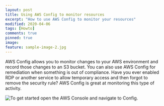 ```yaml
---
layout: post
title: Using AWS Config to monitor resources
excerpt: "How to use AWS Config to monitor your resources"
modified: 2020-04-06
tags: [Howto]
comments: true
pinned: true
image:
feature: sample-image-2.jpg
---
```


AWS Config allows you to monitor changes to your AWS environment and record those changes to an S3 bucket. You can also use AWS Config for remediation when something is out of compliance. 
Have you ever enabled RDP or another service to allow temporary access and then forgot to remove the security rule? AWS Config is great at monitoring this type of activity.


![To get started open the AWS Console and navigate to Config.]({{site.url}}/img/AWSConfig/AWS-Console-Config.JPG)


